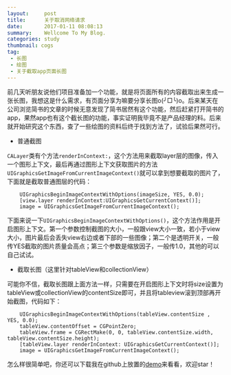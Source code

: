 ```yaml
---
layout:     post
title:      关于取消网络请求
date:       2017-01-11 08:08:13
summary:    Wellcome To My Blog.
categories: study
thumbnail: cogs
tag:
 - 长图
 - 绘图
 - 关于截取app页面长图
---
```


前几天听朋友说他们项目准备加一个功能，就是将页面所有的内容截取出来生成一张长图，我想这是什么需求，有页面分享为嘛要分享长图o(╯□╰)o。后来某天在公司浏览简书的文章的时候无意发现了简书居然有这个功能，然后赶紧打开简书的app，果然app也有这个截长图的功能，事实证明我毕竟不是产品经理的料。后来就开始研究这个东西，查了一些绘图的资料后终于找到方法了，试验后果然可行。

- 普通截图

`CALayer`类有个方法`renderInContext:`，这个方法用来截取layer层的图像，传入一个图形上下文，最后再通过图形上下文获取图片的方法`UIGraphicsGetImageFromCurrentImageContext()`就可以拿到想要截取的图片了，下面就是截取普通图层的代码：

```
  	UIGraphicsBeginImageContextWithOptions(imageSize, YES, 0.0);
	[view.layer renderInContext:UIGraphicsGetCurrentContext()];
	image = UIGraphicsGetImageFromCurrentImageContext();
```
下面来说一下`UIGraphicsBeginImageContextWithOptions()`，这个方法作用是开启图形上下文。第一个参数控制截图的大小，一般跟view大小一致，若小于view大小，图片最后会丢失view右边或者下部的一些图像；第二个是透明开关，一般传YES截取的图片质量会高点；第三个参数是缩放因子，一般传1.0，其他的可以自己试试。

- 截取长图（这里针对tableView和collectionView）

可能你不信，截取长图跟上面方法一样，只需要在开启图形上下文时将size设置为tableView或collectionView的contentSize即可，并且将tableview滚到顶部再开始截图，代码如下：

```
	UIGraphicsBeginImageContextWithOptions(tableView.contentSize , YES, 0.0);
	tableView.contentOffset = CGPointZero;
	tableView.frame = CGRectMake(0, 0, tableView.contentSize.width, 	tableView.contentSize.height);
    [tableView.layer renderInContext: UIGraphicsGetCurrentContext()];
    image = UIGraphicsGetImageFromCurrentImageContext();
```

怎么样很简单吧，你还可以下载我在github上放置的[demo](https://github.com/JoshPellTan/TJImageCutDemo)来看看，欢迎star！